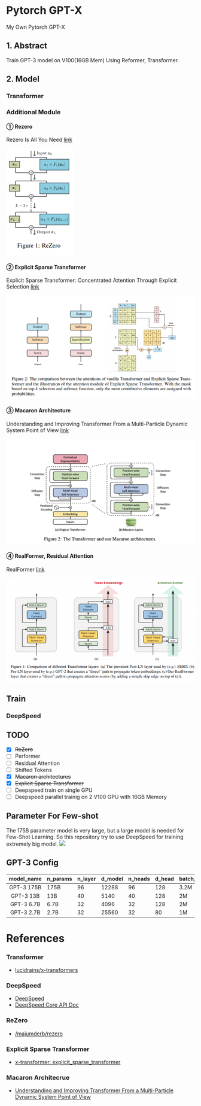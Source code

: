 # Pytorch GPT-X
My Own Pytorch GPT-X 

## 1. Abstract
Train GPT-3 model on V100(16GB Mem) Using Reformer, Transformer. 

## 2. Model
### Transformer
### Additional Module
#### ① Rezero
Rezero Is All You Need [link](https://arxiv.org/abs/2003.04887)

![](./images/rezero.png)
#### ② Explicit Sparse Transformer
Explicit Sparse Transformer: Concentrated Attention Through Explicit Selection [link](https://arxiv.org/abs/1912.11637)

![](./images/explicit-sparse-attention.png)
#### ③ Macaron Architecture
Understanding and Improving Transformer
From a Multi-Particle Dynamic System Point of View [link](https://arxiv.org/pdf/1906.02762.pdf)

![](./images/macaron.png
)
#### ④ RealFormer, Residual Attention
RealFormer [link](https://arxiv.org/abs/2012.11747)

![](./images/residual_attn.png)
## Train
### DeepSpeed
## TODO

- [x] ~~ReZero~~
- [ ] Performer
- [ ] Residual Attention
- [ ] Shifted Tokens
- [x] ~~Macaron architectures~~
- [x] ~~Explicit Sparse Transformer~~
- [ ] Deepspeed train on single GPU
- [ ] Deepspeed parallel trainig on 2 V100 GPU with 16GB Memory

## Parameter For Few-shot
The 175B parameter model is very large, but a large model is needed for Few-Shot Learning.
So this repository try to use DeepSpeed for training extremely big model.
![](https://img1.daumcdn.net/thumb/R1280x0/?scode=mtistory2&fname=https%3A%2F%2Fblog.kakaocdn.net%2Fdn%2FbcCkzC%2FbtqEzhJ441q%2FCr6nzgvZHP4cDBj6bksKf0%2Fimg.png)

## GPT-3 Config
|   model_name    |n_params | n_layer | d_model | n_heads | d_head | batch_size | learning_rate |
|:---------------:|---------|---------|---------|---------|--------|------------|---------------|
|   GPT-3 175B    |  175B   |    96   |  12288  |    96   |   128  |    3.2M    |   0.6 x 10^-4 |
|   GPT-3 13B     |  13B    |    40   |  5140   |    40   |   128  |     2M     |   1.0 x 10^-4 |
|   GPT-3 6.7B    |  6.7B   |    32   |  4096   |    32   |   128  |     2M     |   1.2 x 10^-4 |
|   GPT-3 2.7B    |  2.7B   |    32   |  25560  |    32   |   80   |     1M     |   1.6 x 10^-4 |

# References
### Transformer
- [lucidrains/x-transformers](https://github.com/lucidrains/x-transformers)
  
### DeepSpeed
- [DeepSpeed](https://www.deepspeed.ai/)
- [DeepSpeed Core API Doc](https://deepspeed.readthedocs.io/en/latest/index.html)

### ReZero
- [/majumderb/rezero](https://github.com/majumderb/rezero/blob/master/rezero/transformer/rztx.py)

### Explicit Sparse Transformer
- [x-transformer: explicit_sparse_transformer](https://github.com/lucidrains/x-transformers/blob/2badf9261cda03e1497b5db62274b045cd827086/x_transformers/x_transformers.py#L469)

### Macaron Architecrue
- [Understanding and Improving Transformer From a Multi-Particle Dynamic System Point of View](https://arxiv.org/pdf/1906.02762.pdf)